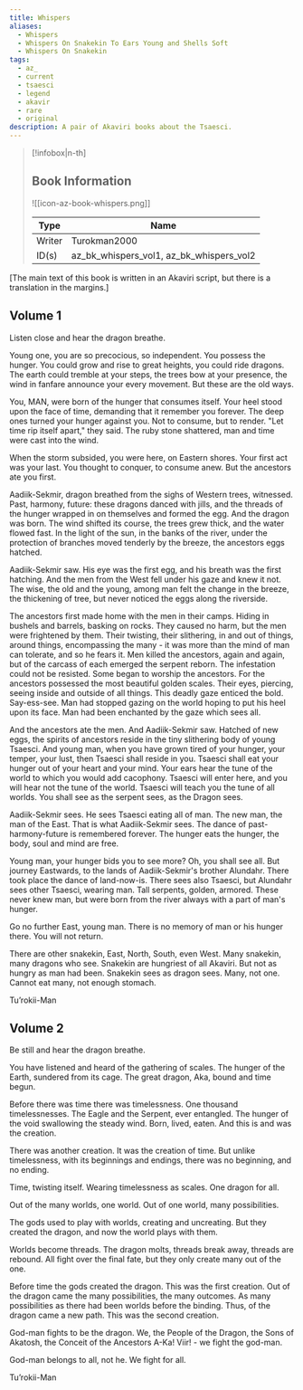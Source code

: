 ```yaml
---
title: Whispers
aliases:
  - Whispers
  - Whispers On Snakekin To Ears Young and Shells Soft
  - Whispers On Snakekin
tags:
  - az_
  - current
  - tsaesci
  - legend
  - akavir
  - rare
  - original
description: A pair of Akaviri books about the Tsaesci.
---
```

> [!infobox|n-th]
> 
> ## Book Information
> 
> ![[icon-az-book-whispers.png]]
> 
> | Type | Name |
> | --- | --- |
> | Writer | Turokman2000 |
> | ID(s) | az_bk_whispers_vol1, az_bk_whispers_vol2 |

\[The main text of this book is written in an Akaviri script, but there is a translation in the margins.\]  
## Volume 1
Listen close and hear the dragon breathe.  
  
Young one, you are so precocious, so independent. You possess the hunger. You could grow and rise to great heights, you could ride dragons. The earth could tremble at your steps, the trees bow at your presence, the wind in fanfare announce your every movement. But these are the old ways.  
  
You, MAN, were born of the hunger that consumes itself. Your heel stood upon the face of time, demanding that it remember you forever. The deep ones turned your hunger against you. Not to consume, but to render. "Let time rip itself apart," they said. The ruby stone shattered, man and time were cast into the wind.  
  
When the storm subsided, you were here, on Eastern shores. Your first act was your last. You thought to conquer, to consume anew. But the ancestors ate you first.  
  
Aadiik-Sekmir, dragon breathed from the sighs of Western trees, witnessed. Past, harmony, future: these dragons danced with jills, and the threads of the hunger wrapped in on themselves and formed the egg. And the dragon was born. The wind shifted its course, the trees grew thick, and the water flowed fast. In the light of the sun, in the banks of the river, under the protection of branches moved tenderly by the breeze, the ancestors eggs hatched.  
  
Aadiik-Sekmir saw. His eye was the first egg, and his breath was the first hatching. And the men from the West fell under his gaze and knew it not. The wise, the old and the young, among man felt the change in the breeze, the thickening of tree, but never noticed the eggs along the riverside.  
  
The ancestors first made home with the men in their camps. Hiding in bushels and barrels, basking on rocks. They caused no harm, but the men were frightened by them. Their twisting, their slithering, in and out of things, around things, encompassing the many - it was more than the mind of man can tolerate, and so he fears it. Men killed the ancestors, again and again, but of the carcass of each emerged the serpent reborn. The infestation could not be resisted. Some began to worship the ancestors. For the ancestors possessed the most beautiful golden scales. Their eyes, piercing, seeing inside and outside of all things. This deadly gaze enticed the bold. Say-ess-see. Man had stopped gazing on the world hoping to put his heel upon its face. Man had been enchanted by the gaze which sees all.  
  
And the ancestors ate the men. And Aadiik-Sekmir saw. Hatched of new eggs, the spirits of ancestors reside in the tiny slithering body of young Tsaesci. And young man, when you have grown tired of your hunger, your temper, your lust, then Tsaesci shall reside in you. Tsaesci shall eat your hunger out of your heart and your mind. Your ears hear the tune of the world to which you would add cacophony. Tsaesci will enter here, and you will hear not the tune of the world. Tsaesci will teach you the tune of all worlds. You shall see as the serpent sees, as the Dragon sees.  
  
Aadiik-Sekmir sees. He sees Tsaesci eating all of man. The new man, the man of the East. That is what Aadiik-Sekmir sees. The dance of past-harmony-future is remembered forever. The hunger eats the hunger, the body, soul and mind are free.  
  
Young man, your hunger bids you to see more? Oh, you shall see all. But journey Eastwards, to the lands of Aadiik-Sekmir's brother Alundahr. There took place the dance of land-now-is. There sees also Tsaesci, but Alundahr sees other Tsaesci, wearing man. Tall serpents, golden, armored. These never knew man, but were born from the river always with a part of man's hunger.  
  
Go no further East, young man. There is no memory of man or his hunger there. You will not return.  
  
There are other snakekin, East, North, South, even West. Many snakekin, many dragons who see. Snakekin are hungriest of all Akaviri. But not as hungry as man had been. Snakekin sees as dragon sees. Many, not one. Cannot eat many, not enough stomach.  

Tu’rokii-Man
## Volume 2
Be still and hear the dragon breathe.  
  
You have listened and heard of the gathering of scales. The hunger of the Earth, sundered from its cage. The great dragon, Aka, bound and time begun.  
  
Before there was time there was timelessness. One thousand timelessnesses. The Eagle and the Serpent, ever entangled. The hunger of the void swallowing the steady wind. Born, lived, eaten. And this is and was the creation.  
  
There was another creation. It was the creation of time. But unlike timelessness, with its beginnings and endings, there was no beginning, and no ending.  
  
Time, twisting itself. Wearing timelessness as scales. One dragon for all.  
  
Out of the many worlds, one world. Out of one world, many possibilities.  
  
The gods used to play with worlds, creating and uncreating. But they created the dragon, and now the world plays with them.  
  
Worlds become threads. The dragon molts, threads break away, threads are rebound. All fight over the final fate, but they only create many out of the one.  
  
Before time the gods created the dragon. This was the first creation. Out of the dragon came the many possibilities, the many outcomes. As many possibilities as there had been worlds before the binding. Thus, of the dragon came a new path. This was the second creation.  
  
God-man fights to be the dragon. We, the People of the Dragon, the Sons of Akatosh, the Conceit of the Ancestors A-Ka! Viir! - we fight the god-man.  
  
God-man belongs to all, not he. We fight for all.  

Tu’rokii-Man